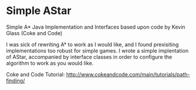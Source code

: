 # Simple AStar
Simple A* Java Implementation and Interfaces based upon code by Kevin Glass (Coke and Code)

I was sick of rewriting A* to work as I would like, and I found prexisiting implementations too robust for simple games. I wrote a simple implentation of AStar, accompanied by interface classes in order to configure the algorithm to work as you would like.

Coke and Code Tutorial: http://www.cokeandcode.com/main/tutorials/path-finding/
